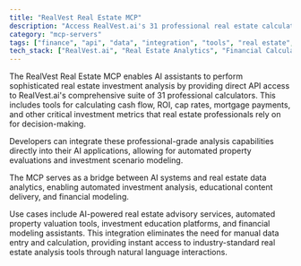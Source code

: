 ```yaml
---
title: "RealVest Real Estate MCP"
description: "Access RealVest.ai's 31 professional real estate calculators and educational resources for AI-powered investment analysis."
category: "mcp-servers"
tags: ["finance", "api", "data", "integration", "tools", "real estate", "investment analysis", "AI assistants"]
tech_stack: ["RealVest.ai", "Real Estate Analytics", "Financial Calculators", "Investment Analysis", "API Integration", "Natural Language Processing"]
---
```


The RealVest Real Estate MCP enables AI assistants to perform sophisticated real estate investment analysis by providing direct API access to RealVest.ai's comprehensive suite of 31 professional calculators. This includes tools for calculating cash flow, ROI, cap rates, mortgage payments, and other critical investment metrics that real estate professionals rely on for decision-making.

Developers can integrate these professional-grade analysis capabilities directly into their AI applications, allowing for automated property evaluations and investment scenario modeling.

The MCP serves as a bridge between AI systems and real estate data analytics, enabling automated investment analysis, educational content delivery, and financial modeling. 

Use cases include AI-powered real estate advisory services, automated property valuation tools, investment education platforms, and financial modeling assistants. This integration eliminates the need for manual data entry and calculation, providing instant access to industry-standard real estate analysis tools through natural language interactions.